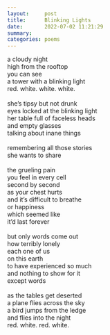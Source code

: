 ```yaml
---
layout:     post
title:      Blinking Lights
date:       2022-07-02 11:21:29
summary:    
categories: poems
---
```


a cloudy night\
high from the rooftop\
you can see\
a tower with a blinking light\
red. white. white. white.\
\
she’s tipsy but not drunk\
eyes locked at the blinking light\
her table full of faceless heads\
and empty glasses\
talking about inane things\
\
remembering all those stories\
she wants to share\
\
the grueling pain\
you feel in every cell\
second by second\
as your chest hurts\
and it’s difficult to breathe\
or happiness\
which seemed like\
it’d last forever\
\
but only words come out\
how terribly lonely\
each one of us\
on this earth\
to have experienced so much\
and nothing to show for it\
except words\
\
as the tables get deserted\
a plane flies across the sky\
a bird jumps from the ledge\
and flies into the night\
red. white. red. white.

